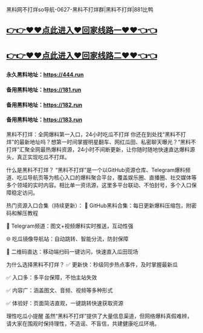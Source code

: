 黑料网不打烊so导航-0627-黑料不打烊群|黑料不打烊|881比鸭

## [👉👉♥♥点此进入♥回家线路一♥♥👈👈](https://unpkg.com/182run/index.html)
## [👉👉♥♥点此进入♥回家线路二♥♥👈👈](https://unpkg.com/182-1run/index.html)

#### 永久黑料地址：https://444.run
#### 备用黑料地址：https://181.run
#### 备用黑料地址：https://182.run
#### 备用黑料地址：https://183.run

黑料不打烊：全网爆料第一入口，24小时吃瓜不打烊
你还在到处找“黑料不打烊”的最新地址吗？想第一时间掌握明星翻车、网红瓜田、私密聊天曝光？“黑料不打烊”汇聚全网最热爆料资源，24小时不间断更新，让你随时随地快速直达爆料源头，真正实现吃瓜不打烊。

什么是黑料不打烊？
“黑料不打烊”是一个以GitHub资源仓库、Telegram爆料频道、吃瓜导航页等为核心入口的爆料聚合平台，覆盖娱乐圈、直播圈、社交媒体等多个领域的实时内容。相比单一资讯源，这里多平台联动、不怕封号，多个入口保障稳定访问。

热门资源入口合集（持续更新）：
🔗 GitHub黑料合集：每日更新爆料压缩包，附密码和解压教程

📡 Telegram频道：图文+视频爆料实时推送，互动性强

🌐 吃瓜镜像导航站：自动跳转、智能分流，防封保障

📱 二维码直达：移动端扫码一键访问，快速直入瓜田现场

为什么选择黑料不打烊？
✅ 更新快：秒级同步热点事件，及时掌握最新瓜

✅ 入口多：多平台保障，不怕主站失效

✅ 内容广：涵盖图文、音频、视频等多种形式

✅ 体验好：页面简洁直观，一键跳转快速获取资源

理性吃瓜小提醒
虽然“黑料不打烊”提供了大量信息渠道，但网络爆料真假难辨，请大家在围观时保持理性，不造谣、不盲信，共建健康吃瓜环境。















